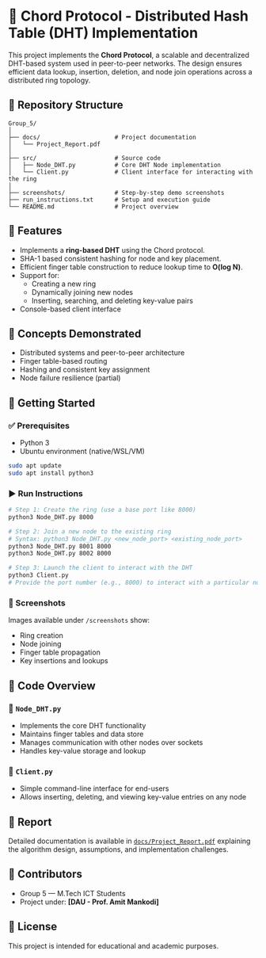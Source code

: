 # 🧭 Chord Protocol - Distributed Hash Table (DHT) Implementation

This project implements the **Chord Protocol**, a scalable and decentralized DHT-based system used in peer-to-peer networks. The design ensures efficient data lookup, insertion, deletion, and node join operations across a distributed ring topology.

## 📁 Repository Structure

```
Group_5/
│
├── docs/                     # Project documentation
│   └── Project_Report.pdf
│
├── src/                      # Source code
│   ├── Node_DHT.py           # Core DHT Node implementation
│   └── Client.py             # Client interface for interacting with the ring
│
├── screenshots/              # Step-by-step demo screenshots
├── run_instructions.txt      # Setup and execution guide
└── README.md                 # Project overview
```

## 🔧 Features

- Implements a **ring-based DHT** using the Chord protocol.
- SHA-1 based consistent hashing for node and key placement.
- Efficient finger table construction to reduce lookup time to **O(log N)**.
- Support for:
  - Creating a new ring
  - Dynamically joining new nodes
  - Inserting, searching, and deleting key-value pairs
- Console-based client interface

## 🧠 Concepts Demonstrated

- Distributed systems and peer-to-peer architecture
- Finger table-based routing
- Hashing and consistent key assignment
- Node failure resilience (partial)

## 🚀 Getting Started

### ✅ Prerequisites

- Python 3
- Ubuntu environment (native/WSL/VM)

```bash
sudo apt update
sudo apt install python3
```

### ▶️ Run Instructions

```bash
# Step 1: Create the ring (use a base port like 8000)
python3 Node_DHT.py 8000

# Step 2: Join a new node to the existing ring
# Syntax: python3 Node_DHT.py <new_node_port> <existing_node_port>
python3 Node_DHT.py 8001 8000
python3 Node_DHT.py 8002 8000

# Step 3: Launch the client to interact with the DHT
python3 Client.py
# Provide the port number (e.g., 8000) to interact with a particular node
```

### 📸 Screenshots

Images available under `/screenshots` show:

- Ring creation
- Node joining
- Finger table propagation
- Key insertions and lookups

## 📂 Code Overview

### 🧩 `Node_DHT.py`

- Implements the core DHT functionality
- Maintains finger tables and data store
- Manages communication with other nodes over sockets
- Handles key-value storage and lookup

### 💬 `Client.py`

- Simple command-line interface for end-users
- Allows inserting, deleting, and viewing key-value entries on any node

## 📜 Report

Detailed documentation is available in [`docs/Project_Report.pdf`](docs/Project_Report.pdf) explaining the algorithm design, assumptions, and implementation challenges.

## 🤝 Contributors

- Group 5 — M.Tech ICT Students
- Project under: **[DAU - Prof. Amit Mankodi]**

## 🪪 License

This project is intended for educational and academic purposes.
